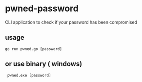 # pwned-password
CLI application to check if your password has been compromised


## usage
```go run pwned.go [password]```

## or use binary ( windows)
``` pwned.exe [password]```
